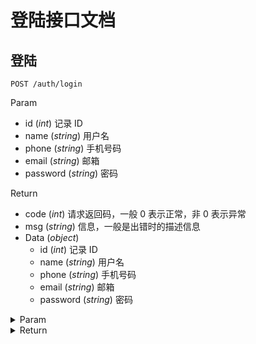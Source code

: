 # 登陆接口文档

## 登陆

`POST /auth/login`

Param

- id (_int_) 记录 ID
- name (_string_) 用户名
- phone (_string_) 手机号码
- email (_string_) 邮箱
- password (_string_) 密码

Return

- code (_int_) 请求返回码，一般 0 表示正常，非 0 表示异常
- msg (_string_) 信息，一般是出错时的描述信息
- Data (_object_)
  - id (_int_) 记录 ID
  - name (_string_) 用户名
  - phone (_string_) 手机号码
  - email (_string_) 邮箱
  - password (_string_) 密码

<details>
<summary>Param</summary>

```json
{
  "id": 0,
  "name": "jd",
  "phone": "",
  "email": "",
  "password": "jd"
}
```

</details>

<details>
<summary>Return</summary>

```json
{
  "code": 0,
  "msg": "",
  "data": {
    "id": 114,
    "name": "jd",
    "phone": "",
    "email": "",
    "password": ""
  }
}
```

</details>

